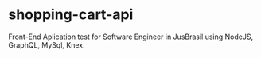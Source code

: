 # shopping-cart-api
Front-End Aplication test for Software Engineer in JusBrasil using NodeJS, GraphQL, MySql, Knex.